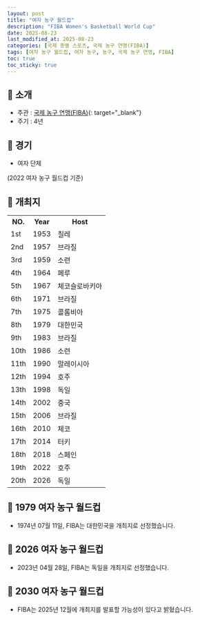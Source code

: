 ```yaml
---
layout: post
title: "여자 농구 월드컵"
description: "FIBA Women's Basketball World Cup"
date: 2025-08-23
last_modified_at: 2025-08-23
categories: [국제 종별 스포츠, 국제 농구 연맹(FIBA)]
tags: [여자 농구 월드컵, 여자 농구, 농구, 국제 농구 연맹, FIBA]
toc: true
toc_sticky: true
---
```

## 📜 소개
* 주관 : [국제 농구 연맹(FIBA)](https://about.fiba.basketball/en){: target="_blank"}
* 주기 : 4년

## 📜 경기
* 여자 단체

(2022 여자 농구 월드컵 기준)

## 📜 개최지

<html>

<head>
    <meta charset="UTF-8">
</head>

<body>
    <table>
        <tr class="header-row">
            <th class="col-no">NO.</th>
            <th class="col-year">Year</th>
            <th class="col-host">Host</th>
        </tr>
        <tr>
            <td>1st</td>
            <td>1953</td>
            <td>칠레</td>
        </tr>
        <tr>
            <td>2nd</td>
            <td>1957</td>
            <td>브라질</td>
        </tr>
        <tr>
            <td>3rd</td>
            <td>1959</td>
            <td>소련</td>
        </tr>
        <tr>
            <td>4th</td>
            <td>1964</td>
            <td>페루</td>
        </tr>
        <tr>
            <td>5th</td>
            <td>1967</td>
            <td>체코슬로바키아</td>
        </tr>
        <tr>
            <td>6th</td>
            <td>1971</td>
            <td>브라질</td>
        </tr>
        <tr>
            <td>7th</td>
            <td>1975</td>
            <td>콜롬비아</td>
        </tr>
        <tr class="korea-host-bg">
            <td><span class="korea-host">8th</span></td>
            <td><span class="korea-host">1979</span></td>
            <td><span class="korea-host">대한민국</span></td>
        </tr>
        <tr>
            <td>9th</td>
            <td>1983</td>
            <td>브라질</td>
        </tr>
        <tr>
            <td>10th</td>
            <td>1986</td>
            <td>소련</td>
        </tr>
        <tr>
            <td>11th</td>
            <td>1990</td>
            <td>말레이시아</td>
        </tr>
        <tr>
            <td>12th</td>
            <td>1994</td>
            <td>호주</td>
        </tr>
        <tr>
            <td>13th</td>
            <td>1998</td>
            <td>독일</td>
        </tr>
        <tr>
            <td>14th</td>
            <td>2002</td>
            <td>중국</td>
        </tr>
        <tr>
            <td>15th</td>
            <td>2006</td>
            <td>브라질</td>
        </tr>
        <tr>
            <td>16th</td>
            <td>2010</td>
            <td>체코</td>
        </tr>
        <tr>
            <td>17th</td>
            <td>2014</td>
            <td>터키</td>
        </tr>
        <tr>
            <td>18th</td>
            <td>2018</td>
            <td>스페인</td>
        </tr>
        <tr>
            <td>19th</td>
            <td>2022</td>
            <td>호주</td>
        </tr>
        <tr>
            <td>20th</td>
            <td>2026</td>
            <td>독일</td>
        </tr>
    </table>
</body>

</html>

## 📜 1979 여자 농구 월드컵
* 1974년 07월 11일, FIBA는 <span class="korea-host">대한민국</span>을 개최지로 선정했습니다.

## 📜 2026 여자 농구 월드컵
* 2023년 04월 28일, FIBA는 <span class="foreign-host">독일</span>을 개최지로 선정했습니다.

## 📜 2030 여자 농구 월드컵
* FIBA는 2025년 12월에 개최지를 발표할 가능성이 있다고 밝혔습니다.

